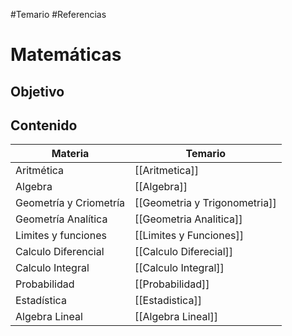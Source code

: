 #Temario #Referencias 

# Matemáticas

## Objetivo
## Contenido

| Materia | Temario |
|---------|---------|
|Aritmética| [[Aritmetica]] |
|Algebra| [[Algebra]] |
|Geometría y Criometría| [[Geometria y Trigonometria]] |
|Geometría Analítica| [[Geometria Analitica]] |
|Limites y funciones| [[Limites y Funciones]] |
|Calculo Diferencial| [[Calculo Diferecial]] |
|Calculo Integral| [[Calculo Integral]] |
|Probabilidad| [[Probabilidad]] |
|Estadística| [[Estadistica]] |
|Algebra Lineal| [[Algebra Lineal]] |